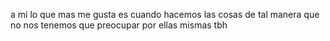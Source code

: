 a mi lo que mas me gusta es cuando hacemos las cosas de tal manera que no nos tenemos que preocupar por ellas mismas tbh